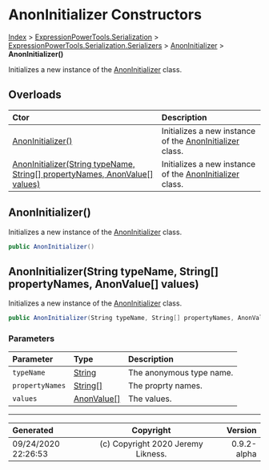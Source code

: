 ﻿# AnonInitializer Constructors

[Index](../index.md) > [ExpressionPowerTools.Serialization](ExpressionPowerTools.Serialization.a.md) > [ExpressionPowerTools.Serialization.Serializers](ExpressionPowerTools.Serialization.Serializers.n.md) > [AnonInitializer](ExpressionPowerTools.Serialization.Serializers.AnonInitializer.cs.md) > **AnonInitializer()**

Initializes a new instance of the [AnonInitializer](ExpressionPowerTools.Serialization.Serializers.AnonInitializer.cs.md) class.

## Overloads

| Ctor | Description |
| :-- | :-- |
| [AnonInitializer()](#anoninitializer) | Initializes a new instance of the [AnonInitializer](ExpressionPowerTools.Serialization.Serializers.AnonInitializer.cs.md) class. |
| [AnonInitializer(String typeName, String[] propertyNames, AnonValue[] values)](#anoninitializerstring-typename-string[]-propertynames-anonvalue[]-values) | Initializes a new instance of the [AnonInitializer](ExpressionPowerTools.Serialization.Serializers.AnonInitializer.cs.md) class. |

## AnonInitializer()

Initializes a new instance of the [AnonInitializer](ExpressionPowerTools.Serialization.Serializers.AnonInitializer.cs.md) class.

```csharp
public AnonInitializer()
```



## AnonInitializer(String typeName, String[] propertyNames, AnonValue[] values)

Initializes a new instance of the [AnonInitializer](ExpressionPowerTools.Serialization.Serializers.AnonInitializer.cs.md) class.

```csharp
public AnonInitializer(String typeName, String[] propertyNames, AnonValue[] values)
```

### Parameters

| Parameter | Type | Description |
| :-- | :-- | :-- |
| `typeName` | [String](https://docs.microsoft.com/dotnet/api/system.string) | The anonymous type name. |
| `propertyNames` | [String[]](https://docs.microsoft.com/dotnet/api/system.string) | The proprty names. |
| `values` | [AnonValue[]](ExpressionPowerTools.Serialization.Serializers.AnonValue.cs.md) | The values. |



---

| Generated | Copyright | Version |
| :-- | :-: | --: |
| 09/24/2020 22:26:53 | (c) Copyright 2020 Jeremy Likness. | 0.9.2-alpha |
